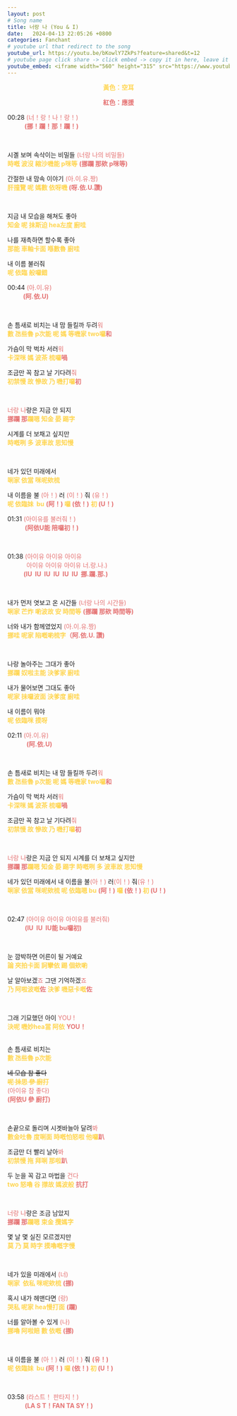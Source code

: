 ```yaml
---
layout: post
# Song name
title: 너랑 나 (You & I)
date:   2024-04-13 22:05:26 +0800
categories: Fanchant
# youtube url that redirect to the song
youtube_url: https://youtu.be/bKowlY7ZkPs?feature=shared&t=12
# youtube page click share -> click embed -> copy it in here, leave it blank if dont 
youtube_embed: <iframe width="560" height="315" src="https://www.youtube.com/embed/bKowlY7ZkPs?si=2AwB-Bx9z32M6mjz&amp;start=12" title="YouTube video player" frameborder="0" allow="accelerometer; autoplay; clipboard-write; encrypted-media; gyroscope; picture-in-picture; web-share" referrerpolicy="strict-origin-when-cross-origin" allowfullscreen></iframe>
---
```

<p style="display: flex; justify-content: center;"><span style="color:#ffd54f;"><strong>黃色：空耳</strong></span></p>
<p style="display: flex; justify-content: center;"><span style="color:#e57373;"><strong>紅色：應援</strong></span></p>

<p>00:28 <span style="color:#e57373;">(너！랑！나！랑！)</span><br><span style="color:#e57373;">&nbsp; &nbsp; &nbsp; &nbsp; &nbsp;<strong> (挪！躝！那！躝！)</strong></span></p>
<p>&nbsp;</p>
<p>시곌 보며 속삭이는 비밀들&nbsp;<span style="color:#e57373;">(너랑 나의 비밀들)</span><br><span style="color:#ffd54f;"><strong>時嘅 波沒 縮沙嘰能 p咪等</strong></span><span style="color:#e57373;"> <strong>(挪躝 那欸 p咪等)</strong></span></p>
<p>간절한 내 맘속 이야기&nbsp;<span style="color:#e57373;">(아.이.유.짱)</span><br><span style="color:#ffd54f;"><strong>肝撞覽 呢 媽數 依呀嘰 </strong></span><span style="color:#e57373;"><strong>(呀.依.U.讚)</strong></span></p>
<p>&nbsp;</p>
<p>지금 내 모습을 해쳐도 좋아<br><span style="color:#ffd54f;"><strong>知金 呢 抺斯迫 hea左度 廚哇</strong></span></p>
<p>나를 재촉하면 할수록 좋아<br><span style="color:#ffd54f;"><strong>那能 車軸卡面 喺數魯 廚哇</strong></span></p>
<p>내 이름 불러줘<br><span style="color:#ffd54f;"><strong>呢 依臨 般囉錯</strong></span></p>
<p>00:44 <span style="color:#e57373;">(아.이.유)</span><br>&nbsp; &nbsp; &nbsp; &nbsp; &nbsp;<span style="color:#e57373;"><strong>(阿.依.U)</strong></span></p>
<p>&nbsp;</p>
<p>손 틈새로 비치는 내 맘 들킬까 두려<span style="color:#e57373;">워</span><br><span style="color:#ffd54f;"><strong>數 氹些魯 p次能 呢 媽 等嘰家 two囉</strong></span><span style="color:#e57373;"><strong>和</strong></span></p>
<p>가슴이 막 벅차 서러<span style="color:#e57373;">워</span><br><span style="color:#ffd54f;"><strong>卡深咪 媽 波茶 梳囉</strong></span><span style="color:#e57373;"><strong>喎</strong></span></p>
<p>조금만 꼭 참고 날 기다려<span style="color:#e57373;">줘</span><br><span style="color:#ffd54f;"><strong>初禁慢 故 慘故 乃 嘰打囉</strong></span><span style="color:#e57373;"><strong>初</strong></span></p>
<p>&nbsp;</p>
<p><span style="color:#e57373;">너랑 나</span>랑은 지금 안 되지<br><span style="color:#e57373;"><strong>挪躝 那</strong></span><span style="color:#ffd54f;"><strong>躝嗯 知金 晏 踢字</strong></span></p>
<p>시계를 더 보채고 싶지만<br><span style="color:#ffd54f;"><strong>時嘅咧 多 波車故 思知慢</strong></span></p>
<p>&nbsp;</p>
<p>네가 있던 미래에서<br><span style="color:#ffd54f;"><strong>唎家 依當 咪呢欸梳</strong></span></p>
<p>내 이름을 불 <span style="color:#e57373;">(아！)</span>&nbsp;러<span style="color:#e57373;"> (이！)</span>&nbsp;줘 <span style="color:#e57373;">(유！)</span><br><span style="color:#ffd54f;"><strong>呢 依臨妹 &nbsp;bu</strong></span> <span style="color:#e57373;"><strong>(阿！)</strong></span><span style="color:#ffd54f;"><strong> 囉 </strong></span><span style="color:#e57373;"><strong>(依！)</strong></span> <span style="color:#ffd54f;"><strong>初</strong></span><span style="color:#e57373;"><strong> (U！)</strong></span></p>
<p>01:31 <span style="color:#e57373;">(아이유를 불러줘！)</span><br>&nbsp; &nbsp; &nbsp; &nbsp; &nbsp;&nbsp;<span style="color:#e57373;"><strong>(阿依U能 陪囉初！)</strong></span></p>
<p>&nbsp;</p>
<p>01:38<span style="color:#e57373;"> (아이유 아이유 아이유</span><br><span style="color:#e57373;">&nbsp; &nbsp; &nbsp; &nbsp; &nbsp; &nbsp;아이유 아이유 아이유 너.랑.나.)</span><br><span style="color:#e57373;"><strong>&nbsp; &nbsp; &nbsp; &nbsp; &nbsp; &nbsp;(IU &nbsp;IU &nbsp;IU &nbsp;IU &nbsp;IU &nbsp;IU &nbsp;挪.躝.那.)</strong></span></p>
<p>&nbsp;</p>
<p>내가 먼저 엿보고 온 시간들&nbsp;<span style="color:#e57373;">(너랑 나의 시간들)</span><br><span style="color:#ffd54f;"><strong>唎家 芒炸 喲波故 安 時間等</strong></span> <span style="color:#e57373;"><strong>(挪躝 那欸 時間等)</strong></span></p>
<p>너와 내가 함께였었지<span style="color:#e57373;">&nbsp;(아.이.유.짱)</span><br><span style="color:#ffd54f;"><strong>挪哇 呢家 陷嘅喲梳字</strong></span><span style="color:#e57373;"><strong>（阿.依.U. 讚)</strong></span></p>
<p>&nbsp;</p>
<p>나랑 놀아주는 그대가 좋아<br><span style="color:#ffd54f;"><strong>挪躝 奴啦主能 決爹家 廚哇</strong></span></p>
<p>내가 물어보면 그대도 좋아<br><span style="color:#ffd54f;"><strong>呢家 抺囉波面 決爹度 廚哇</strong></span></p>
<p>내 이름이 뭐야<br><span style="color:#ffd54f;"><strong>呢 依臨咪 摸呀</strong></span></p>
<p>02:11 <span style="color:#e57373;">(아.이.유)</span><br>&nbsp; &nbsp; &nbsp; &nbsp; &nbsp; &nbsp;<span style="color:#e57373;"><strong>(阿.依.U)</strong></span></p>
<p>&nbsp;</p>
<p>손 틈새로 비치는 내 맘 들킬까 두려<span style="color:#e57373;">워</span><br><span style="color:#ffd54f;"><strong>數 氹些魯 p次能 呢 媽 等嘰家 two囉</strong></span><span style="color:#e57373;"><strong>和</strong></span></p>
<p>가슴이 막 벅차 서러<span style="color:#e57373;">워</span><br><span style="color:#ffd54f;"><strong>卡深咪 媽 波茶 梳囉</strong></span><span style="color:#e57373;"><strong>喎</strong></span></p>
<p>조금만 꼭 참고 날 기다려<span style="color:#e57373;">줘</span><br><span style="color:#ffd54f;"><strong>初禁慢 故 慘故 乃 嘰打囉</strong></span><span style="color:#e57373;"><strong>初</strong></span></p>
<p>&nbsp;</p>
<p><span style="color:#e57373;">너랑 나</span>랑은 지금 안 되지 시계를 더 보채고 싶지만<br><span style="color:#e57373;"><strong>挪躝 那</strong></span><span style="color:#ffd54f;"><strong>躝嗯 知金 晏 踢字 時嘅咧 多 波車故 思知慢</strong></span></p>
<p>네가 있던 미래에서 내 이름을 불<span style="color:#e57373;">(아！)</span>&nbsp;러<span style="color:#e57373;">(이！)</span>&nbsp;줘<span style="color:#e57373;">(유！)</span><br><span style="color:#ffd54f;"><strong>唎家 依當 咪呢欸梳 呢 依臨嗯 bu</strong></span> <span style="color:#e57373;"><strong>(阿！)</strong></span><span style="color:#ffd54f;"><strong> 囉 </strong></span><span style="color:#e57373;"><strong>(依！) </strong></span><span style="color:#ffd54f;"><strong>初 </strong></span><span style="color:#e57373;"><strong>(U！)</strong></span></p>
<p>&nbsp;</p>
<p>02:47 <span style="color:#e57373;">(아이유 아이유 아이유를 불러줘)</span><br>&nbsp; &nbsp; &nbsp; &nbsp; &nbsp;&nbsp;<span style="color:#e57373;"><strong>(IU &nbsp;IU &nbsp;IU能 bu囉初)</strong></span></p>
<p>&nbsp;</p>
<p>눈 깜박하면 어른이 될 거예요<br><span style="color:#ffd54f;"><strong>論 夾拍卡面 訶攣依 踢 個欸喲</strong></span></p>
<p>날 알아보겠<span style="color:#e57373;">죠</span>&nbsp;그댄 기억하겠<span style="color:#e57373;">죠</span><br><span style="color:#ffd54f;"><strong>乃 阿啦波嘅</strong></span><span style="color:#e57373;"><strong>佐</strong></span> <span style="color:#ffd54f;"><strong>決爹 嘰惡卡嘅</strong></span><span style="color:#e57373;"><strong>佐</strong></span></p>
<p>&nbsp;</p>
<p>그래 기묘했던 아이 <span style="color:#e57373;">YOU !</span><br><span style="color:#ffd54f;"><strong>決呢 嘰妙hea當 阿依</strong></span> <span style="color:#e57373;"><strong>YOU！</strong></span></p>
<p><br>손 틈새로 비치는<br><span style="color:#ffd54f;"><strong>數 氹些魯 p次能&nbsp;</strong></span></p>
<p><s>네 모습 참 좋다</s><br><span style="color:#ffd54f;"><s><strong>呢 抺思 參 廚打</strong></s></span><br><span style="color:#e57373;">(아이유 참 좋다)</span><br><span style="color:#e57373;"><strong>(阿依U 參 廚打)</strong></span></p>
<p>&nbsp;</p>
<p>손끝으로 돌리며 시곗바늘아 달려<span style="color:#e57373;">봐</span><br><span style="color:#ffd54f;"><strong>數金吐魯 度唎面 時嘅怕怒啦 他囉</strong></span><span style="color:#e57373;"><strong>趴</strong></span></p>
<p>조금만 더 빨리 날아<span style="color:#e57373;">봐</span><br><span style="color:#ffd54f;"><strong>初禁慢 拖 拜唎 那啦</strong></span><span style="color:#e57373;"><strong>趴</strong></span></p>
<p>두 눈을 꼭 감고 마법을&nbsp;<span style="color:#e57373;">건다</span><br><span style="color:#ffd54f;"><strong>two 怒嚕 谷 㩒故 媽波般</strong></span> <span style="color:#e57373;"><strong>抗打</strong></span></p>
<p>&nbsp;</p>
<p><span style="color:#e57373;">너랑 나</span>랑은 조금 남았지<br><span style="color:#e57373;"><strong>挪躝 那</strong></span><span style="color:#ffd54f;"><strong>躝嗯 束金 攬媽字</strong></span></p>
<p>몇 날 몇 실진 모르겠지만<br><span style="color:#ffd54f;"><strong>莫 乃 莫 時字 摸嚕嘅字慢</strong></span></p>
<p>&nbsp;</p>
<p>네가 있을 미래에서&nbsp;<span style="color:#e57373;">(너)</span><br><span style="color:#ffd54f;"><strong>唎家 &nbsp;依私 咪呢欸梳</strong></span> <span style="color:#e57373;"><strong>(挪)</strong></span></p>
<p>혹시 내가 헤맨다면&nbsp;<span style="color:#e57373;">(랑)</span><br><span style="color:#ffd54f;"><strong>哭私 呢家 hea慢打面</strong></span> <span style="color:#e57373;"><strong>(躝)</strong></span></p>
<p>너를 알아볼 수 있게&nbsp;<span style="color:#e57373;">(나)</span><br><span style="color:#ffd54f;"><strong>挪嚕 阿啦賠 數 依嘅</strong></span> <span style="color:#e57373;"><strong>(挪)</strong></span></p>
<p>&nbsp;</p>
<p>내 이름을 불 <span style="color:#e57373;">(아！)</span>&nbsp;러 <span style="color:#e57373;">(이！)&nbsp;</span>줘 <span style="color:#e57373;"><strong>(유！)</strong></span><br><span style="color:#ffd54f;"><strong>呢 依臨妹 &nbsp;bu </strong></span><span style="color:#e57373;"><strong>(阿！)</strong></span><span style="color:#ffd54f;"><strong> 囉 </strong></span><span style="color:#e57373;"><strong>(依！) </strong></span><span style="color:#ffd54f;"><strong>初</strong></span><span style="color:#e57373;"><strong> (U！)</strong></span></p>
<p>&nbsp;</p>
<p>03:58 <span style="color:#e57373;">(라스트！ 판타지！)</span><br>&nbsp; &nbsp; &nbsp; &nbsp; &nbsp;&nbsp;<span style="color:#e57373;"><strong>(LA S T！FAN TA SY！)</strong></span></p>
